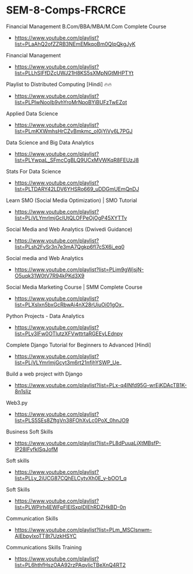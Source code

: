 # SEM-8-Comps-FRCRCE


Financial Management B.Com/BBA/MBA/M.Com Complete Course
- https://www.youtube.com/playlist?list=PLaAhQ2ofZZRB3NEmEMkqoBm0QIpQkgJyK

Financial Management
- https://www.youtube.com/playlist?list=PLLhSIFfDZcUWJ21H8KS5sXMpNGtMHPTYt

Playlist to Distributed Computing [Hindi] 🔥🔥
- https://www.youtube.com/playlist?list=PLPIwNooIb9vhYroMrNpoBYiBUFzTwEZot

Applied Data Science
- https://www.youtube.com/playlist?list=PLmKXWmhsHrCZvBmkmc_oI0jYiVy6L7PGJ

Data Science and Big Data Analytics
- https://www.youtube.com/playlist?list=PLYwpaL_SFmcCgBLQ9UCxMVWKqR8FEUzJ8

Stats For Data Science
- https://www.youtube.com/playlist?list=PLTDARY42LDV6YHSRo669_uDDGmUEmQnDJ

Learn SMO (Social Media Optimization) | SMO Tutorial
- https://www.youtube.com/playlist?list=PLjVLYmrlmjGcIUtQLOFPeOjOgP45XYTTv

Social Media and Web Analytics (Dwivedi Guidance)
- https://www.youtube.com/playlist?list=PLsh2FvSr3n7e3mA7Qgkp6fl7cSX6i_eq0

Social media and Web Analytics
- https://www.youtube.com/playlist?list=PLim9gWjsjN-O5uqk31W0tV7R94kPKd3X9

Social Media Marketing Course | SMM Complete Course
- https://www.youtube.com/playlist?list=PLXsIxn5bxGcRbwAi4nX28rUiuOi01gOx_

Python Projects - Data Analytics
- https://www.youtube.com/playlist?list=PLy3lFw0OTlutzXFVwttrtaRGEEyLEdnpy










Complete Django Tutorial for Beginners to Advanced [Hindi]
- https://www.youtube.com/playlist?list=PLjVLYmrlmjGcyt3m6rt21nfjhYSWP_Ue_

Build a web project with Django
- https://www.youtube.com/playlist?list=PLx-q4INfd95G-wrEjKDAcTB1K-8n1sIiz

Web3.py
- https://www.youtube.com/playlist?list=PLS5SEs8ZftgVn38FOhXvLc0PoX_0hnJO9

Business Soft Skills
- https://www.youtube.com/playlist?list=PL8dPuuaLjXtMBsfP-lP28IFvfkISqJofM

Soft skills
- https://www.youtube.com/playlist?list=PLLy_2iUCG87CQhELCytvXh0E_y-bOO1_q

Soft Skills
- https://www.youtube.com/playlist?list=PLWPirh4EWFpFIElSxplDlEhRDZHkBD-0n

Communication Skills
- https://www.youtube.com/playlist?list=PLm_MSClsnwm-AIEbpyIxoTT8t7UzkHSYC

Communications Skills Training
- https://www.youtube.com/playlist?list=PL6hthfHszOAA92rzPAqylicTBeXnQ4RT2
